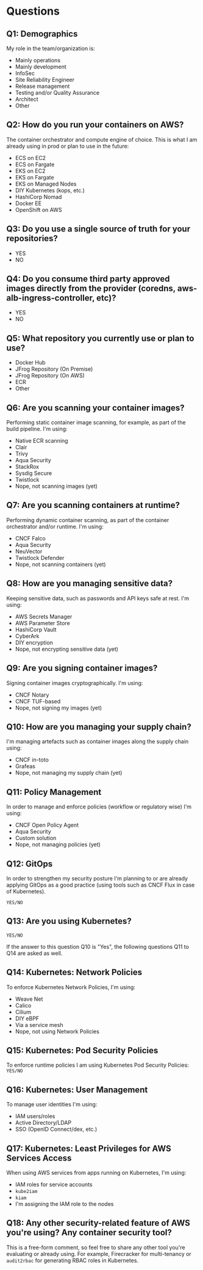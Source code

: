 # Questions

## Q1: Demographics 

My role in the team/organization is:

- Mainly operations
- Mainly development
- InfoSec
- Site Reliability Engineer
- Release management
- Testing and/or Quality Assurance
- Architect
- Other

## Q2: How do you run your containers on AWS?

The container orchestrator and compute engine of choice. This is what I am already using in prod or plan to use in the future:

- ECS on EC2
- ECS on Fargate
- EKS on EC2
- EKS on Fargate
- EKS on Managed Nodes
- DIY Kubernetes (kops, etc.)
- HashiCorp Nomad
- Docker EE
- OpenShift on AWS

## Q3: Do you use a single source of truth for your repositories?
- YES
- NO

## Q4: Do you consume third party approved images directly from the provider (coredns, aws-alb-ingress-controller, etc)?
- YES
- NO

## Q5: What repository you currently use or plan to use?
- Docker Hub
- JFrog Repository (On Premise)
- JFrog Repository (On AWS)
- ECR
- Other

## Q6: Are you scanning your container images?

Performing static container image scanning, for example, as part of the build pipeline. I'm using:

- Native ECR scanning
- Clair
- Trivy
- Aqua Security
- StackRox
- Sysdig Secure
- Twistlock
- Nope, not scanning images (yet)

## Q7: Are you scanning containers at runtime?

Performing dynamic container scanning, as part of the container orchestrator and/or runtime. I'm using:

- CNCF Falco
- Aqua Security
- NeuVector
- Twistlock Defender
- Nope, not scanning containers (yet)

## Q8: How are you managing sensitive data?

Keeping sensitive data, such as passwords and API keys safe at rest. I'm using:

- AWS Secrets Manager
- AWS Parameter Store
- HashiCorp Vault
- CyberArk
- DIY encryption
- Nope, not encrypting sensitive data (yet)

## Q9: Are you signing container images?

Signing container images cryptographically. I'm using:

- CNCF Notary
- CNCF TUF-based
- Nope, not signing my images (yet)

## Q10: How are you managing your supply chain?

I'm managing artefacts such as container images along the supply chain using:

- CNCF in-toto
- Grafeas
- Nope, not managing my supply chain (yet)

## Q11: Policy Management

In order to manage and enforce policies (workflow or regulatory wise) I'm using:

- CNCF Open Policy Agent
- Aqua Security
- Custom solution
- Nope, not managing policies (yet)

## Q12: GitOps

In order to strengthen my security posture I'm planning to or are already applying GitOps as a good practice (using tools such as CNCF Flux in case of Kubernetes).

`YES/NO`

## Q13: Are you using Kubernetes?

`YES/NO`

If the answer to this question Q10 is "Yes", the following questions Q11 to Q14 are asked as well.

## Q14: Kubernetes: Network Policies

To enforce Kubernetes Network Policies, I'm using:

- Weave Net
- Calico
- Cilium
- DIY eBPF
- Via a service mesh
- Nope, not using Network Policies

## Q15: Kubernetes: Pod Security Policies

To enforce runtime policies I am using Kubernetes Pod Security Policies: `YES/NO`

## Q16: Kubernetes: User Management

To manage user identities I'm using:

- IAM users/roles
- Active Directory/LDAP
- SSO (OpenID Connect/dex, etc.)

## Q17: Kubernetes: Least Privileges for AWS Services Access

When using AWS services from apps running on Kubernetes, I'm using:

- IAM roles for service accounts
- `kube2iam`
- `kiam`
- I'm assigning the IAM role to the nodes

## Q18: Any other security-related feature of AWS you're using? Any container security tool?

This is a free-form comment, so feel free to share any other tool you're evaluating or already using. For example, Firecracker for multi-tenancy or `audit2rbac` for generating RBAC roles in Kubernetes.
